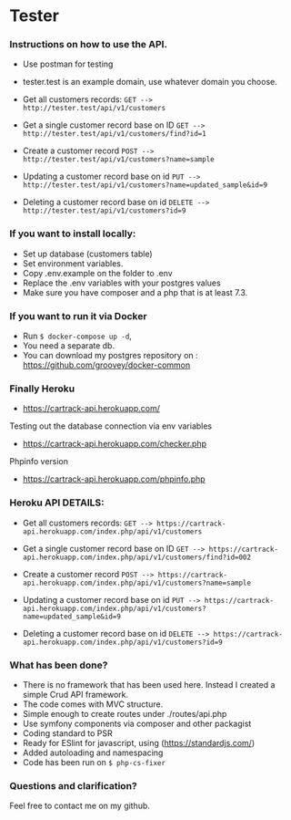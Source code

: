 # Tester

### Instructions on how to use the API.
* Use postman for testing
* tester.test is an example domain, use whatever domain you choose.

* Get all customers records:
`GET --> http://tester.test/api/v1/customers`

* Get a single customer record base on ID
`GET --> http://tester.test/api/v1/customers/find?id=1`

* Create a customer record
`POST --> http://tester.test/api/v1/customers?name=sample`

* Updating a customer record base on id
`PUT --> http://tester.test/api/v1/customers?name=updated_sample&id=9`

* Deleting a customer record base on id
`DELETE --> http://tester.test/api/v1/customers?id=9`


### If you want to install locally:

* Set up database (customers table)
* Set environment variables.
* Copy .env.example on the folder to .env
* Replace the .env variables with your postgres values
* Make sure you have composer and a php that is at least 7.3.

### If you want to run it via Docker

* Run `$ docker-compose up -d`, 
* You need a separate db. 
* You can download my postgres repository on : https://github.com/groovey/docker-common

### Finally Heroku

- https://cartrack-api.herokuapp.com/

Testing out the database connection via env variables
- https://cartrack-api.herokuapp.com/checker.php

Phpinfo version
- https://cartrack-api.herokuapp.com/phpinfo.php

### Heroku API DETAILS:

* Get all customers records:
`GET --> https://cartrack-api.herokuapp.com/index.php/api/v1/customers`

* Get a single customer record base on ID
`GET --> https://cartrack-api.herokuapp.com/index.php/api/v1/customers/find?id=002`

* Create a customer record
`POST --> https://cartrack-api.herokuapp.com/index.php/api/v1/customers?name=sample`

* Updating a customer record base on id
`PUT --> https://cartrack-api.herokuapp.com/index.php/api/v1/customers?name=updated_sample&id=9`

* Deleting a customer record base on id
`DELETE --> https://cartrack-api.herokuapp.com/index.php/api/v1/customers?id=9`


### What has been done?

* There is no framework that has been used here. Instead I created a simple Crud API framework. 
* The code comes with MVC structure.
* Simple enough to create routes under ./routes/api.php
* Use symfony components via composer and other packagist
* Coding standard to PSR
* Ready for ESlint for javascript, using (https://standardjs.com/)
* Added autoloading and namespacing
* Code has been run on `$ php-cs-fixer`

### Questions and clarification?

Feel free to contact me on my github. 